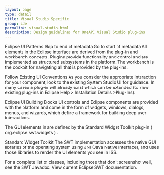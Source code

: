 ```yaml
---
layout: page
type: detail
title: Visual Studio Specific
group: ide
permalink: visual-studio.html
description: Design guidelines for OneAPI Visual Studio plug-ins
---
```


Eclipse UI Patterns
Skip to end of metadata
Go to start of metadata
All elements in the Eclipse interface are derived from the plug-in and workbench concepts. Plugins provide functionality and control and are implemented as structured subsystems in the platform.  The workbench is the cockpit for navigating all that is provided by the plug-ins.  

Follow Existing UI Conventions
As you consider the appropriate interaction for your component, look to the existing System Studio UI for guidance.  In many cases a plug-in will already exist which can be extended (to view existing plug-ins in Eclipse Help > Installation Details >Plug-Ins). 

Eclipse UI Building Blocks
UI controls and Eclipse components are provided with the platform and come in the form of widgets, windows, dialogs, menus, and wizards, which define a framework for building deep user interactions.


The GUI elements in are defined by the Standard Widget Toolkit plug-in ( org.eclipse.swt.widgets ) .  

Standard Widget Toolkit
The SWT implementation accesses the native GUI libraries of the operating system using JNI (Java Native Interface), and uses those libraries to render the UI elements you see in ISS.

For a complete list of classes, including those that don't screenshot well, see the SWT Javadoc. 
View current Eclipse SWT documentation. 

 
